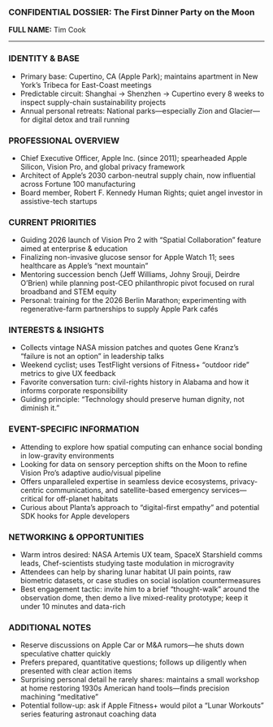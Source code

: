 ### CONFIDENTIAL DOSSIER: The First Dinner Party on the Moon

**FULL NAME:** Tim Cook

---
### IDENTITY & BASE
- Primary base: Cupertino, CA (Apple Park); maintains apartment in New York’s Tribeca for East-Coast meetings
- Predictable circuit: Shanghai → Shenzhen → Cupertino every 8 weeks to inspect supply-chain sustainability projects
- Annual personal retreats: National parks—especially Zion and Glacier—for digital detox and trail running

### PROFESSIONAL OVERVIEW
- Chief Executive Officer, Apple Inc. (since 2011); spearheaded Apple Silicon, Vision Pro, and global privacy framework
- Architect of Apple’s 2030 carbon-neutral supply chain, now influential across Fortune 100 manufacturing
- Board member, Robert F. Kennedy Human Rights; quiet angel investor in assistive-tech startups

### CURRENT PRIORITIES
- Guiding 2026 launch of Vision Pro 2 with “Spatial Collaboration” feature aimed at enterprise & education
- Finalizing non-invasive glucose sensor for Apple Watch 11; sees healthcare as Apple’s “next mountain”
- Mentoring succession bench (Jeff Williams, Johny Srouji, Deirdre O’Brien) while planning post-CEO philanthropic pivot focused on rural broadband and STEM equity
- Personal: training for the 2026 Berlin Marathon; experimenting with regenerative-farm partnerships to supply Apple Park cafés

### INTERESTS & INSIGHTS
- Collects vintage NASA mission patches and quotes Gene Kranz’s “failure is not an option” in leadership talks
- Weekend cyclist; uses TestFlight versions of Fitness+ “outdoor ride” metrics to give UX feedback
- Favorite conversation turn: civil-rights history in Alabama and how it informs corporate responsibility
- Guiding principle: “Technology should preserve human dignity, not diminish it.”

### EVENT-SPECIFIC INFORMATION
- Attending to explore how spatial computing can enhance social bonding in low-gravity environments
- Looking for data on sensory perception shifts on the Moon to refine Vision Pro’s adaptive audio/visual pipeline
- Offers unparalleled expertise in seamless device ecosystems, privacy-centric communications, and satellite-based emergency services—critical for off-planet habitats
- Curious about Planta’s approach to “digital-first empathy” and potential SDK hooks for Apple developers

### NETWORKING & OPPORTUNITIES
- Warm intros desired: NASA Artemis UX team, SpaceX Starshield comms leads, Chef-scientists studying taste modulation in microgravity
- Attendees can help by sharing lunar habitat UI pain points, raw biometric datasets, or case studies on social isolation countermeasures
- Best engagement tactic: invite him to a brief “thought-walk” around the observation dome, then demo a live mixed-reality prototype; keep it under 10 minutes and data-rich

### ADDITIONAL NOTES
- Reserve discussions on Apple Car or M&A rumors—he shuts down speculative chatter quickly
- Prefers prepared, quantitative questions; follows up diligently when presented with clear action items
- Surprising personal detail he rarely shares: maintains a small workshop at home restoring 1930s American hand tools—finds precision machining “meditative”
- Potential follow-up: ask if Apple Fitness+ would pilot a “Lunar Workouts” series featuring astronaut coaching data